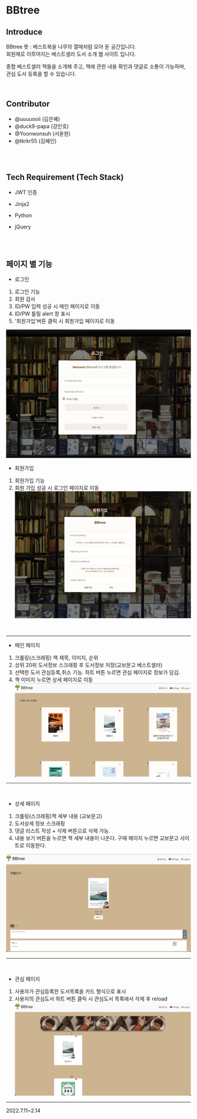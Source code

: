 # BBtree 

## Introduce
BBtree 뜻 : 베스트북을 나무의 열매처럼 모아 둔 공간입니다.<br>
회원제로 이루어지는 베스트셀러 도서 소개 웹 사이트 입니다. 

종합 베스트셀러 책들을 소개해 주고, 책에 관한 내용 확인과 댓글로 소통이 가능하며, 관심 도서 등록을 할 수 있습니다.

​
## Contributor

- @uuuuooii (김은혜)
- @duck9-papa (강인호)
- @Yoonwonsuh (서윤원)
- @tkrkr55 (김혜인) 
​

   
<br/><br/>

## Tech Requirement (Tech Stack)

- JWT 인증

- Jinja2

- Python

- jQuery

<br/><br/>

## 페이지 별 기능
- 로그인
1. 로그인 기능
2. 회원 검사
3. ID/PW 입력 성공 시 메인 페이지로 이동
4. ID/PW 틀릴 alert 창 표시
5. '회원가입'버튼 클릭 시 회원가입 페이지로 이동
     
![로그인](/images/%EC%8A%A4%ED%81%AC%EB%A6%B0%EC%83%B7%202022-07-14%20%EC%98%A4%ED%9B%84%202.15.01.png)
- 회원가입
1. 회원가입 기능
2. 회원 가입 성공 시 로그인 페이지로 이동
![회원가입](/images/%EC%8A%A4%ED%81%AC%EB%A6%B0%EC%83%B7%202022-07-14%20%EC%98%A4%ED%9B%84%202.15.17.png)
<br/>

---

- 메인 페이지
1. 크롤링(스크래핑) 책 제목, 이미지, 순위 
2. 상위 20위 도서정보 스크래핑 후 도서정보 저장(교보문고 베스트셀러)
3. 선택한 도서 관심등록,취소 기능. 하트 버튼 누르면 관심 페이지로 정보가 담김.
4. 책 이미지 누르면 상세 페이지로 이동
![메인페이지](/images/%EC%8A%A4%ED%81%AC%EB%A6%B0%EC%83%B7%202022-07-14%20%EC%98%A4%ED%9B%84%202.17.20.png)

---
<br/>


- 상세 페이지
1. 크롤링(스크래핑)책 세부 내용 (교보문고) 
2. 도서상세 정보 스크래핑
3. 댓글 리스트 작성 + 삭제 버튼으로 삭제 가능.
4. 내용 보기 버튼을 누르면 책 세부 내용이 나온다. 구매 페이지 누르면 교보문고 사이트로 이동한다.

![상세페이지](/images/%EC%8A%A4%ED%81%AC%EB%A6%B0%EC%83%B7%202022-07-14%20%EC%98%A4%ED%9B%84%202.18.00.png)

---
<br/>


- 관심 페이지
1. 사용자가 관심등록한 도서목록을 카드 형식으로 표시
2. 사용자의 관심도서 하트 버튼 클릭 시 관심도서 목록에서 삭제 후 reload
![관심페이지](/images/%EC%8A%A4%ED%81%AC%EB%A6%B0%EC%83%B7%202022-07-14%20%EC%98%A4%ED%9B%84%202.18.28.png)

---
2022.7.11~2.14